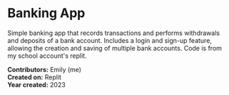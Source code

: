 # Banking App

Simple banking app that records transactions and performs withdrawals and deposits of a bank account. Includes a login and sign-up feature, allowing the creation and saving of multiple bank accounts. Code is from my school account's replit.

**Contributors:** Emily (me) <br />
**Created on:** Replit <br />
**Year created:** 2023
